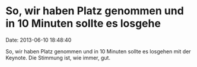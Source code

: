 So, wir haben Platz genommen und in 10 Minuten sollte es losgehe
================================================================

Date: 2013-06-10 18:48:40

So, wir haben Platz genommen und in 10 Minuten sollte es losgehen mit
der Keynote. Die Stimmung ist, wie immer, gut.
